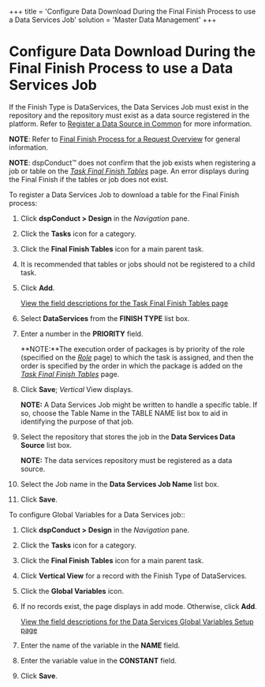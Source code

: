+++
title = 'Configure Data Download During the Final Finish Process to use a Data Services Job'
solution = 'Master Data Management'
+++

# Configure Data Download During the Final Finish Process to use a Data Services Job

If the Finish Type is DataServices, the Data Services Job must exist in
the repository and the repository must exist as a data source registered
in the platform. Refer to [Register a Data Source in
Common](../../../Platform/Common/Use_Cases/Register_a_Data_Source_in_Common.htm)
for more information.

<span style="font-weight: bold;">NOTE</span>: Refer to [Final Finish
Process for a Request
Overview](Final_Finish_Process_for_a_Request_Overview.htm) for general
information.

<span style="font-weight: bold;">NOTE</span>: dspConduct™ does not
confirm that the job exists when registering a job or table on the
<span style="font-style: italic;">[Task Final Finish
Tables](../Page_Desc/Task_Final_Finish_Tables_H.htm)</span> page. An
error displays during the Final Finish if the tables or job does not
exist.

To register a Data Services Job to download a table for the Final Finish
process:

1.  Click <span style="font-weight: bold;">dspConduct \> Design</span>
    in the *Navigation* pane.

2.  Click the **Tasks** icon for a category.

3.  Click the **Final Finish Tables** icon for a main parent task.

4.  It is recommended that tables or jobs should not be registered to a
    child task.

5.  Click <span style="font-weight: bold;">Add</span>.
    
    [View the field descriptions for the Task Final Finish Tables
    page](../Page_Desc/Task_Final_Finish_Tables_H.htm)

6.  Select **DataServices** from the **FINISH TYPE** list box.

7.  Enter a number in the **PRIORITY** field.
    
    **NOTE:**The execution order of packages is by priority of the role
    (specified on the
    <span style="font-style: italic;">[Role](../Page_Desc/Role_H_dspConduct.htm)</span>
    page) to which the task is assigned, and then the order is specified
    by the order in which the package is added on the
    <span style="font-style: italic;">[Task Final Finish
    Tables](../Page_Desc/Task_Final_Finish_Tables_H.htm)</span> page.

8.  Click **Save**; *Vertical* View displays.
    
    **NOTE:** A Data Services Job might be written to handle a specific
    table. If so, choose the Table Name in the TABLE NAME list box to
    aid in identifying the purpose of that job.

9.  Select the repository that stores the job in the **Data Services
    Data Source** list box.
    
    **NOTE:** The data services repository must be registered as a data
    source.

10. Select the Job name in the **Data Services Job Name** list box.

11. Click **Save**.

To configure Global Variables for a Data Services job::

1.  Click <span style="font-weight: bold;">dspConduct \> Design</span>
    in the <span style="font-style: italic;">Navigation</span> pane.

2.  Click the <span style="font-weight: bold;">Tasks</span> icon for a
    category.

3.  Click the <span style="font-weight: bold;">Final Finish
    Tables</span> icon for a main parent task.

4.  Click <span style="font-weight: bold;">Vertical View</span> for a
    record with the Finish Type of DataServices.

5.  Click the <span style="font-weight: bold;">Global Variables</span>
    icon.

6.  If no records exist, the page displays in add mode. Otherwise, click
    <span style="font-weight: bold;">Add</span>.
    
    [View the field descriptions for the Data Services Global Variables
    Setup
    page](../Page_Desc/Data_Services_Global_Variables_Setup_in_dspConduct.htm)

7.  Enter the name of the variable in the
    <span style="font-weight: bold;">NAME</span> field.

8.  Enter the variable value in the
    <span style="font-weight: bold;">CONSTANT</span> field.

9.  Click <span style="font-weight: bold;">Save</span>.
